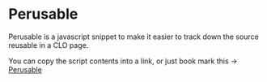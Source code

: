 Perusable
========

Perusable is a javascript snippet to make it easier to track down the source reusable in a CLO page.

You can copy the script contents into a link, or just book mark this -> [Perusable][1]

[1]:javascript:alert('Test');